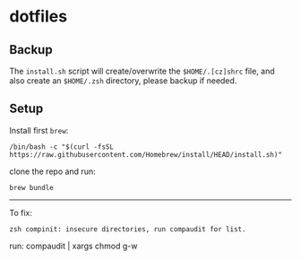 # dotfiles


Backup
------

The ``install.sh`` script  will create/overwrite the ``$HOME/.[cz]shrc`` file, and
also create an ``$HOME/.zsh`` directory, please backup if needed.


Setup
-----

Install first `brew`:

	/bin/bash -c "$(curl -fsSL https://raw.githubusercontent.com/Homebrew/install/HEAD/install.sh)"

clone the repo and run:

    brew bundle


---

To fix:

    zsh compinit: insecure directories, run compaudit for list.

run:
    compaudit | xargs chmod g-w

